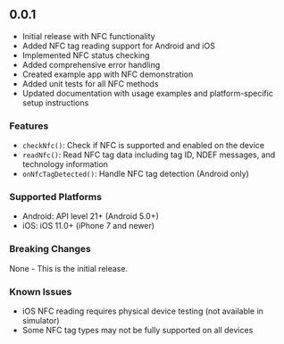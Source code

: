 ## 0.0.1

* Initial release with NFC functionality
* Added NFC tag reading support for Android and iOS
* Implemented NFC status checking
* Added comprehensive error handling
* Created example app with NFC demonstration
* Added unit tests for all NFC methods
* Updated documentation with usage examples and platform-specific setup instructions

### Features
- `checkNfc()`: Check if NFC is supported and enabled on the device
- `readNfc()`: Read NFC tag data including tag ID, NDEF messages, and technology information
- `onNfcTagDetected()`: Handle NFC tag detection (Android only)

### Supported Platforms
- Android: API level 21+ (Android 5.0+)
- iOS: iOS 11.0+ (iPhone 7 and newer)

### Breaking Changes
None - This is the initial release.

### Known Issues
- iOS NFC reading requires physical device testing (not available in simulator)
- Some NFC tag types may not be fully supported on all devices
